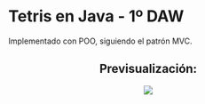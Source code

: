 # Tetris en Java - 1º DAW

Implementado con POO, siguiendo el patrón MVC.

<h2 align="center">Previsualización:</h2>

<p align="center">
  <img src="https://github.com/Abel-ADE/1-DAW-Tetris/assets/71591899/443a274c-c853-4191-b7d6-328c216312ba">
</p>
